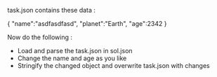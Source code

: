 
task.json contains these data  : 

{
    "name":"asdfasdfasd",
    "planet":"Earth",
    "age":2342
}

Now do the following :

- Load and parse the task.json in sol.json
- Change the name and age as you like
- Stringify the changed object and overwrite task.json with changes



